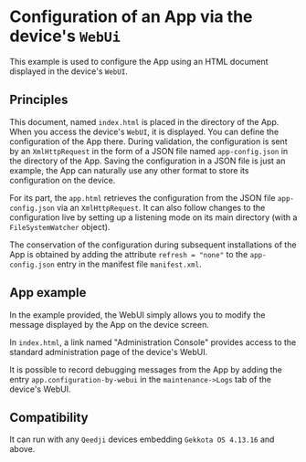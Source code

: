 # Configuration of an App via the device's `WebUi`

This example is used to configure the App using an HTML document displayed in the device's `WebUI`.

## Principles

This document, named `index.html` is placed in the directory of the App. When you access the device's `WebUI`, it is displayed. You can define the configuration of the App there. During validation, the configuration is sent by an `XmlHttpRequest` in the form of a JSON file named `app-config.json` in the directory of the App. Saving the configuration in a JSON file is just an example, the App can naturally use any other format to store its configuration on the device.

For its part, the `app.html` retrieves the configuration from the JSON file `app-config.json` via an `XmlHttpRequest`. 
It can also follow changes to the configuration live by setting up a listening mode on its main directory (with a `FileSystemWatcher` object).

The conservation of the configuration during subsequent installations of the App is obtained by adding the attribute `refresh = "none"` to the `app-config.json` entry in the manifest file `manifest.xml`.

## App example

In the example provided, the WebUI simply allows you to modify the message displayed by the App on the device screen.

In `index.html`, a link named "Administration Console" provides access to the standard administration page of the device's WebUI.

It is possible to record debugging messages from the App by adding the entry `app.configuration-by-webui` in the `maintenance->Logs` tab of the device's WebUI.

## Compatibility

It can run with any `Qeedji` devices embedding `Gekkota OS 4.13.16` and above.
